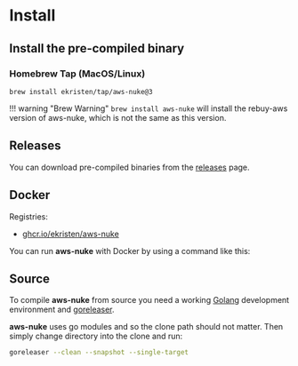 # Install

## Install the pre-compiled binary 

### Homebrew Tap (MacOS/Linux)

```console
brew install ekristen/tap/aws-nuke@3
```

!!! warning "Brew Warning"
    `brew install aws-nuke` will install the rebuy-aws version of aws-nuke, which is not the same as this version.

## Releases

You can download pre-compiled binaries from the [releases](https://github.com/ekristen/aws-nuke/releases) page.

## Docker

Registries:

- [ghcr.io/ekristen/aws-nuke](https://github.com/ekristen/aws-nuke/pkgs/container/aws-nuke)

You can run **aws-nuke** with Docker by using a command like this:

## Source

To compile **aws-nuke** from source you need a working [Golang](https://golang.org/doc/install) development environment and [goreleaser](https://goreleaser.com/install/).

**aws-nuke** uses go modules and so the clone path should not matter. Then simply change directory into the clone and run:

```bash
goreleaser --clean --snapshot --single-target
```

